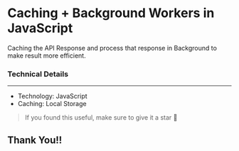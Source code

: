 # Caching + Background Workers in JavaScript
Caching the API Response and process that response in Background to make result more efficient.


### Technical Details

---
- Technology: JavaScript
- Caching:  Local Storage

>If you found this useful, make sure to give it a star 🌟
## Thank You!!
